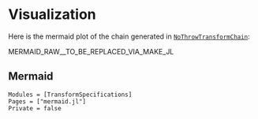 # Visualization

Here is the mermaid plot of the chain generated in [`NoThrowTransformChain`](@ref):

MERMAID_RAW__TO_BE_REPLACED_VIA_MAKE_JL

## Mermaid
```@autodocs
Modules = [TransformSpecifications]
Pages = ["mermaid.jl"]
Private = false
```
